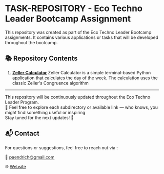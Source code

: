 # TASK-REPOSITORY - Eco Techno Leader Bootcamp Assignment

This repository was created as part of the Eco Techno Leader Bootcamp assignments. It contains various applications or tasks that will be developed throughout the bootcamp. 
## 📚 Repository Contents
1. **[Zeller Calculator]()**
      Zeller Calculator is a simple terminal-based Python application that calculates the day of the week. The calculation uses the classic Zeller's Congruence algorithm


---

This repository will be continuously updated throughout the Eco Techno Leader Program.  
📌 Feel free to explore each subdirectory or available link — who knows, you might find something useful or inspiring  
Stay tuned for the next updates! 🚀


## 📬 Contact
For questions or suggestions, feel free to reach out via :

📧 paendrich@gmail.com 

🌐 [Website](https://retno-kusbianto.github.io/)
 
